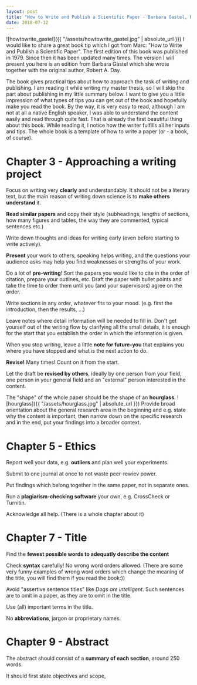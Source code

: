 ```yaml
---
layout: post
title: "How to Write and Publish a Scientific Paper - Barbara Gastel, Robert A. Day"
date: 2018-07-12
---
```

![howtowrite_gastel]({{ "/assets/howtowrite_gastel.jpg" | absolute_url }})
I would like to share a great book tip which I got from Marc: "How to Write and Publish a Scientific Paper". The first edition of this book was published in 1979. Since then it has been updated many times. The version I will present you here is an edition from Barbara Gastel which she wrote together with the original author, Robert A. Day.

The book gives practical tips about how to approach the task of writing and publishing. I am reading it while writing my master thesis, so I will skip the part about publishing in my little summary below. I want to give you a little impression of what types of tips you can get out of the book and hopefully make you read the book. By the way, it is very easy to read, although I am not at all a native English speaker, I was able to understand the content easily and read through quite fast. That is already the first beautiful thing about this book. While reading it, I notice how the writer fulfills all her inputs and tips. The whole book is a template of how to write a paper (or - a book, of course).


# Chapter 3 - Approaching a writing project
Focus on writing very **clearly** and understandably. It should not be a literary text, but the main reason of writing down science is to **make others understand** it.

**Read similar papers** and copy their style (subheadings, lengths of sections, how many figures and tables, the way they are commented, typical sentences etc.)

Write down thoughts and ideas for writing early (even before starting to write actively).

**Present** your work to others, speaking helps writing, and the questions your audience asks may help you find weaknesses or strengths of your work.

Do a lot of **pre-writing**! Sort the papers you would like to cite in the order of citation, prepare your outlines, etc. Draft the paper with bullet points and take the time to order them until you (and your supervisors) agree on the order.

Write sections in any order, whatever fits to your mood. (e.g. first the introduction, then the results, ...)

Leave notes where detail information will be needed to fill in. Don't get yourself out of the writing flow by clarifying all the small details, it is enough for the start that you establish the order in which the information is given.

When you stop writing, leave a little **note for future-you** that explains you where you have stopped and what is the next action to do.

**Revise!** Many times! Count on it from the start.

Let the draft be **revised by others**, ideally by one person from your field, one person in your general field and an "external" person interested in the content.

The "shape" of the whole paper should be the shape of an **hourglass**.
 ![hourglass]({{ "/assets/hourglass.jpg" | absolute_url }})
 Provide broad orientation about the general research area in the beginning and e.g. state why the content is important, then narrow down on the specific research and in the end, put your findings into a broader context.


# Chapter 5 - Ethics
Report well your data, e.g. **outliers** and plan well your experiments.

Submit to one journal at once to not waste peer-rewiev power.

Put findings which belong together in the same paper, not in separate ones.

Run a **plagiarism-checking software** your own, e.g. CrossCheck or Turnitin.

Acknowledge all help. (There is a whole chapter about it)

# Chapter 7 - Title
Find the **fewest possible words to adequatly describe the content**

Check **syntax** carefully! No wrong word orders allowed. (There are some very funny examples of wrong word orders which change the meaning of the title, you will find them if you read the book:))

Avoid "assertive sentence titles" like *Dogs are intelligent*. Such sentences are to omit in a paper, as they are to omit in the title.

Use (all) important terms in the title.

No **abbreviations**, jargon or proprietary names.

# Chapter 9 - Abstract
The abstract should consist of a **summary of each section**, around 250 words.

It should first state objectives and scope, 
